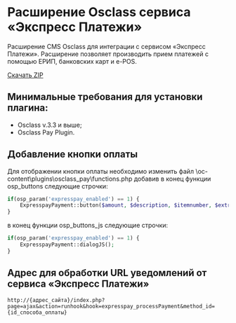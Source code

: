 # Расширение Osclass сервиса «Экспресс Платежи»
Расширение CMS Osclass для интеграции с сервисом «Экспресс Платежи». Расширение позволяет производить прием платежей с помощью ЕРИП, банковских карт и e-POS.

<a href="https://downgit.github.io/#/home?url=https://github.com/express-pay/osclass/tree/main/expresspay">Скачать ZIP</a>
## Минимальные требования для установки плагина:

* Osclass v.3.3 и выше;
* Osclass Pay Plugin.

## Добавление кнопки оплаты
Для отображении кнопки оплаты необходимо изменить файл \oc-content\plugins\osclass_pay\functions.php добавив в конец функции osp_buttons следующие строчки:<br>
```php
if(osp_param('expresspay_enabled') == 1) {
	ExpresspayPayment::button($amount, $description, $itemnumber, $extra_array);
}
```
в конец функции osp_buttons_js следующие строчки:<br>
```php
if(osp_param('expresspay_enabled') == 1) {
   	ExpresspayPayment::dialogJS();
}
```
## Адрес для обработки URL уведомлений от сервиса «Экспресс Платежи»
```
http://{адрес_сайта}/index.php?page=ajax&action=runhook&hook=expresspay_processPayment&method_id={id_способа_оплаты}
```
